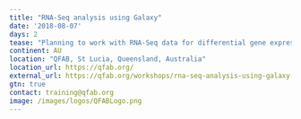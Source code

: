 ```yaml
---
title: "RNA-Seq analysis using Galaxy"
date: '2018-08-07'
days: 2
tease: "Planning to work with RNA-Seq data for differential gene expression? This is for you."
continent: AU
location: "QFAB, St Lucia, Queensland, Australia"
location_url: https://qfab.org/
external_url: https://qfab.org/workshops/rna-seq-analysis-using-galaxy-7-8-august-2018
gtn: true
contact: training@qfab.org
image: /images/logos/QFABLogo.png
---
```

